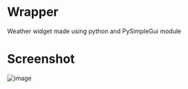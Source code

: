 # Wrapper
Weather widget made using python and PySimpleGui module

# Screenshot
![image](https://user-images.githubusercontent.com/59739923/169938768-bfee9b11-16f6-4379-a745-ce73dab7f0be.png)
